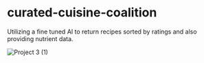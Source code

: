 # curated-cuisine-coalition
Utilizing a fine tuned AI to return recipes sorted by ratings and also providing nutrient data.

![Project 3 (1)](https://user-images.githubusercontent.com/111074755/220497912-39096b71-ca59-46f7-8074-c6b5bd7e1a78.png)

